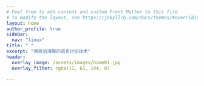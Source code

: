 ```yaml
---
# Feel free to add content and custom Front Matter to this file.
# To modify the layout, see https://jekyllrb.com/docs/themes/#overriding-theme-defaults
layout: home
author_profile: true
sidebar:
  nav: "linux"
title: " "
excerpt: "用简洁清晰的语言讨论技术"
header:
  overlay_image: /assets/images/home01.jpg
  overlay_filter: rgba(11, 61, 144, 0)

---
```


